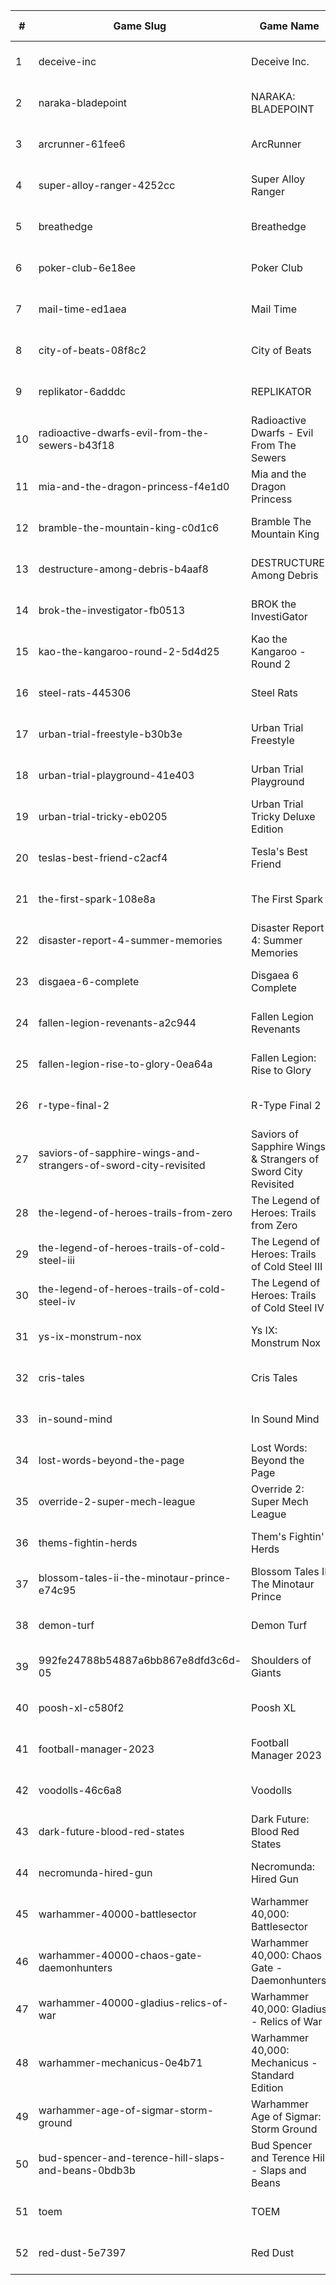 |#|Game Slug|Game Name|Base Price|Discount (%)|Starts|Ends|
|---|---|---|---|---|---|---|
|1|deceive-inc|Deceive Inc.|19,99€|20|2023-04-27 13h|2023-05-01 13h|
|2|naraka-bladepoint|NARAKA: BLADEPOINT|19,99€|50|2023-04-26 16h|2023-05-02 16h|
|3|arcrunner-61fee6|ArcRunner|17,99€|10|2023-04-27 11h|2023-05-04 11h|
|4|super-alloy-ranger-4252cc|Super Alloy Ranger|8,99€|10|2023-04-28 13h|2023-05-04 13h|
|5|breathedge|Breathedge|24,99€|100|2023-04-27 15h|2023-05-04 15h|
|6|poker-club-6e18ee|Poker Club|19,99€|100|2023-04-27 15h|2023-05-04 15h|
|7|mail-time-ed1aea|Mail Time|19,99€|20|2023-04-27 16h|2023-05-04 16h|
|8|city-of-beats-08f8c2|City of Beats|19,99€|20|2023-05-01 13h|2023-05-08 13h|
|9|replikator-6adddc|REPLIKATOR|9,99€|40|2023-05-01 13h|2023-05-08 13h|
|10|radioactive-dwarfs-evil-from-the-sewers-b43f18|Radioactive Dwarfs - Evil From The Sewers|3,99€|55|2023-05-01 13h|2023-05-08 13h|
|11|mia-and-the-dragon-princess-f4e1d0|Mia and the Dragon Princess|11,69€|10|2023-05-04 11h|2023-05-10 11h|
|12|bramble-the-mountain-king-c0d1c6|Bramble The Mountain King|31,39€|10|2023-04-27 13h|2023-05-10 13h|
|13|destructure-among-debris-b4aaf8|DESTRUCTURE: Among Debris|7,19€|20|2023-04-27 13h|2023-05-11 13h|
|14|brok-the-investigator-fb0513|BROK the InvestiGator|17,99€|25|2023-05-04 14h|2023-05-11 14h|
|15|kao-the-kangaroo-round-2-5d4d25|Kao the Kangaroo - Round 2|1,99€|50|2023-05-04 15h|2023-05-11 15h|
|16|steel-rats-445306|Steel Rats|9,99€|90|2023-05-04 15h|2023-05-11 15h|
|17|urban-trial-freestyle-b30b3e|Urban Trial Freestyle|6,99€|90|2023-05-04 15h|2023-05-11 15h|
|18|urban-trial-playground-41e403|Urban Trial Playground|6,99€|85|2023-05-04 15h|2023-05-11 15h|
|19|urban-trial-tricky-eb0205|Urban Trial Tricky Deluxe Edition|19,99€|70|2023-05-04 15h|2023-05-11 15h|
|20|teslas-best-friend-c2acf4|Tesla's Best Friend|4,49€|20|2023-04-27 16h|2023-05-11 16h|
|21|the-first-spark-108e8a|The First Spark|3,59€|30|2023-04-27 16h|2023-05-11 16h|
|22|disaster-report-4-summer-memories|Disaster Report 4: Summer Memories|59,99€|60|2023-04-27 23h|2023-05-11 23h|
|23|disgaea-6-complete|Disgaea 6 Complete|59,99€|20|2023-04-27 23h|2023-05-11 23h|
|24|fallen-legion-revenants-a2c944|Fallen Legion Revenants|39,99€|20|2023-04-27 23h|2023-05-11 23h|
|25|fallen-legion-rise-to-glory-0ea64a|Fallen Legion: Rise to Glory|29,99€|20|2023-04-27 23h|2023-05-11 23h|
|26|r-type-final-2|R-Type Final 2|39,99€|40|2023-04-27 23h|2023-05-11 23h|
|27|saviors-of-sapphire-wings-and-strangers-of-sword-city-revisited|Saviors of Sapphire Wings & Strangers of Sword City Revisited|49,99€|50|2023-04-27 23h|2023-05-11 23h|
|28|the-legend-of-heroes-trails-from-zero|The Legend of Heroes: Trails from Zero|39,99€|20|2023-04-27 23h|2023-05-11 23h|
|29|the-legend-of-heroes-trails-of-cold-steel-iii|The Legend of Heroes: Trails of Cold Steel III|59,99€|60|2023-04-27 23h|2023-05-11 23h|
|30|the-legend-of-heroes-trails-of-cold-steel-iv|The Legend of Heroes: Trails of Cold Steel IV|59,99€|40|2023-04-27 23h|2023-05-11 23h|
|31|ys-ix-monstrum-nox|Ys IX: Monstrum Nox|59,99€|30|2023-04-27 23h|2023-05-11 23h|
|32|cris-tales|Cris Tales|39,99€|80|2023-04-28 14h|2023-05-12 14h|
|33|in-sound-mind|In Sound Mind|34,99€|85|2023-04-28 14h|2023-05-12 14h|
|34|lost-words-beyond-the-page|Lost Words: Beyond the Page|14,99€|85|2023-04-28 14h|2023-05-12 14h|
|35|override-2-super-mech-league|Override 2: Super Mech League|29,99€|80|2023-04-28 14h|2023-05-12 14h|
|36|thems-fightin-herds|Them's Fightin' Herds|19,99€|50|2023-04-28 14h|2023-05-12 14h|
|37|blossom-tales-ii-the-minotaur-prince-e74c95|Blossom Tales II The Minotaur Prince|12,49€|30|2023-05-08 14h|2023-05-15 14h|
|38|demon-turf|Demon Turf|21,99€|50|2023-05-08 14h|2023-05-15 14h|
|39|992fe24788b54887a6bb867e8dfd3c6d-05|Shoulders of Giants|15,99€|35|2023-05-09 13h|2023-05-16 13h|
|40|poosh-xl-c580f2|Poosh XL|4,49€|40|2023-05-08 11h|2023-05-22 11h|
|41|football-manager-2023|Football Manager 2023|59,99€|40|2023-05-15 16h|2023-05-22 16h|
|42|voodolls-46c6a8|Voodolls|17,99€|20|2023-05-11 15h|2023-05-25 15h|
|43|dark-future-blood-red-states|Dark Future: Blood Red States|19,99€|90|2023-05-25 15h|2023-06-01 15h|
|44|necromunda-hired-gun|Necromunda: Hired Gun|39,99€|60|2023-05-25 15h|2023-06-01 15h|
|45|warhammer-40000-battlesector|Warhammer 40,000: Battlesector|31,99€|45|2023-05-25 15h|2023-06-01 15h|
|46|warhammer-40000-chaos-gate-daemonhunters|Warhammer 40,000: Chaos Gate - Daemonhunters|44,99€|50|2023-05-25 15h|2023-06-01 15h|
|47|warhammer-40000-gladius-relics-of-war|Warhammer 40,000: Gladius - Relics of War|31,99€|90|2023-05-25 15h|2023-06-01 15h|
|48|warhammer-mechanicus-0e4b71|Warhammer 40,000: Mechanicus - Standard Edition|29,99€|84|2023-05-25 15h|2023-06-01 15h|
|49|warhammer-age-of-sigmar-storm-ground|Warhammer Age of Sigmar: Storm Ground|19,99€|50|2023-05-25 15h|2023-06-01 15h|
|50|bud-spencer-and-terence-hill-slaps-and-beans-0bdb3b|Bud Spencer and Terence Hill - Slaps and Beans|19,98€|85|2023-06-16 04h|2023-08-02 04h|
|51|toem|TOEM|15,99€|70|2023-09-11 16h|2023-09-24 16h|
|52|red-dust-5e7397|Red Dust|4,49€|55|2023-05-01 13h|2024-04-08 13h|

